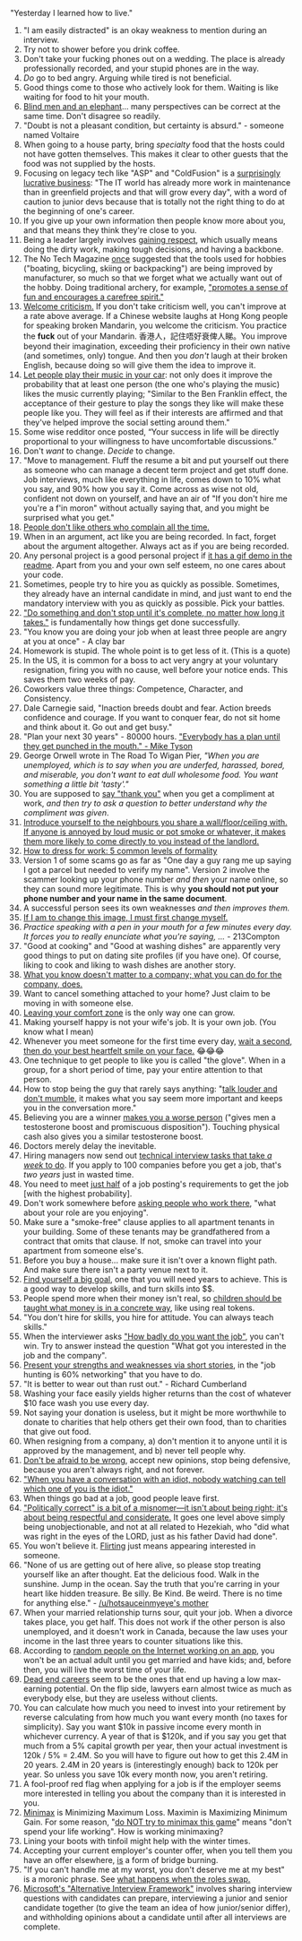 "Yesterday I learned how to live."

1. "I am easily distracted" is an okay weakness to mention during an interview.
1. Try not to shower before you drink coffee.
1. Don't take your fucking phones out on a wedding. The place is already professionally recorded, and your stupid phones are in the way.
1. *Do* go to bed angry. Arguing while tired is not beneficial.
1. Good things come to those who actively look for them. Waiting is like waiting for food to hit your mouth.
1. [Blind men and an elephant](https://en.wikipedia.org/wiki/Blind_men_and_an_elephant)... many perspectives can be correct at the same time. Don't disagree so readily.
1. "Doubt is not a pleasant condition, but certainty is absurd." - someone named Voltaire
1. When going to a house party, bring *specialty* food that the hosts could not have gotten themselves. This makes it clear to other guests that the food was not supplied by the hosts.
1. Focusing on legacy tech like "ASP" and "ColdFusion" is a [surprisingly lucrative business](https://news.ycombinator.com/item?id=19268989): "The IT world has already more work in maintenance than in greenfield projects and that will grow every day", with a word of caution to junior devs because that is totally not the right thing to do at the beginning of one's career.
1. If you give up your own information then people know more about you, and that means they think they're close to you.
1. Being a leader largely involves [gaining respect](https://www.thebalancecareers.com/tips-for-success-as-a-team-leader-1919252), which usually means doing the dirty work, making tough decisions, and having a backbone.
1. The No Tech Magazine [once](https://www.notechmagazine.com/2019/01/the-complication-of-leisure.html) suggested that the tools used for hobbies ("boating, bicycling, skiing or backpacking") are being improved by manufacturer, so much so that we forget what we actually want out of the hobby. Doing traditional archery, for example, ["promotes a sense of fun and encourages a carefree spirit."](https://www.goodreads.com/book/show/720481.The_Traditional_Bowyer_s_Bible_Volume_1)
1. [Welcome criticism.](https://mp.weixin.qq.com/s/3ocfXMjBajIvUKiSQDMbog) If you don't take criticism well, you can't improve at a rate above average. If a Chinese website laughs at Hong Kong people for speaking broken Mandarin, you welcome the criticism. You practice the **fuck** out of your Mandarin. 香港人，記住唔好衰俾人睇。You improve beyond their imagination, exceeding their proficiency in their own native (and sometimes, only) tongue. And then you *don't* laugh at their broken English, because doing so will give them the idea to improve it.
1. [Let people play their music in your car](https://www.reddit.com/r/InfluenceAdvice/comments/adtfr4/why_you_should_let_others_play_music_in_the_car/): not only does it improve the probability that at least one person (the one who's playing the music) likes the music currently playing; "Similar to the Ben Franklin effect, the acceptance of their gesture to play the songs they like will make these people like you. They will feel as if their interests are affirmed and that they've helped improve the social setting around them."
1. Some wise redditor once posted, “Your success in life will be directly proportional to your willingness to have uncomfortable discussions.”
1. Don't *want* to change. *Decide* to change.
1. "Move to management. Fluff the resume a bit and put yourself out there as someone who can manage a decent term project and get stuff done. Job interviews, much like everything in life, comes down to 10% what you say, and 90% how you say it. Come across as wise not old, confident not down on yourself, and have an air of "If you don't hire me you're a f'in moron" without actually saying that, and you might be surprised what you get."
1. [People don't like others who complain all the time.](https://www.reddit.com/r/socialskills/comments/59vdlf/15_glaring_signs_of_social_incompetence_you_want/)
1. When in an argument, act like you are being recorded. In fact, forget about the argument altogether. Always act as if you are being recorded.
1. Any personal project is a good personal project if [it has a gif demo in the readme](https://thehftguy.com/2016/10/24/heres-how-to-make-a-good-github-project-for-your-resume/). Apart from you and your own self esteem, no one cares about your code.
1. Sometimes, people try to hire you as quickly as possible. Sometimes, they already have an internal candidate in mind, and just want to end the mandatory interview with you as quickly as possible. Pick your battles.
1. ["Do something and don't stop until it's complete, no matter how long it takes."](https://medium.com/the-mission/if-it-doesnt-suck-it-s-not-worth-doing-1efdc6eb695c#.8bdgwng0z) is fundamentally how things get done successfully.
1. "You know you are doing your job when at least three people are angry at you at once" - A clay bar
1. Homework is stupid. The whole point is to get less of it. (This is a quote)
1. In the US, it is common for a boss to act very angry at your voluntary resignation, firing you with no cause, well before your notice ends. This saves them two weeks of pay.
1. Coworkers value three things: *C*ompetence, *C*haracter, and *C*onsistency.
1. Dale Carnegie said, "Inaction breeds doubt and fear. Action breeds confidence and courage. If you want to conquer fear, do not sit home and think about it. Go out and get busy."
1. "Plan your next 30 years" - 80000 hours. ["Everybody has a plan until they get punched in the mouth." - Mike Tyson](https://news.ycombinator.com/item?id=13414116)
1. George Orwell wrote in The Road To Wigan Pier, *"When you are unemployed, which is to say when you are underfed, harassed, bored, and miserable, you don't want to eat dull wholesome food. You want something a little bit 'tasty'."*
1. You are supposed to [say "thank you"](https://blog.asana.com/2016/07/workstyle-positive-feedback-at-work/) when you get a compliment at work, *and then try to ask a question to better understand why the compliment was given*.
1. [Introduce yourself to the neighbours you share a wall/floor/ceiling with. If anyone is annoyed by loud music or pot smoke or whatever, it makes them more likely to come directly to you instead of the landlord.](https://www.reddit.com/r/AskReddit/comments/6ndu3g/what_is_your_first_apartment_tip/dk8rfqf/)
1. [How to dress for work: 5 common levels of formality](http://www.businessinsider.com/how-to-dress-for-work-business-attire-2014-8)
1. Version 1 of some scams go as far as "One day a guy rang me up saying I got a parcel but needed to verify my name". Version 2 involve the scammer looking up your phone number *and then* your name online, so they can sound more legitimate. This is why **you should not put your phone number and your name in the same document**.
1. A successful person sees its own weaknesses *and then improves them.*
1. [If I am to change this image, I must first change myself.](http://thinkexist.com/quotation/sharks--reciting-i_am_a_nice_shark-not_a_mindless/340378.html)
1. *Practice speaking with a pen in your mouth for a few minutes every day. It forces you to really enunciate what you're saying, ...* - 213Compton
1. "Good at cooking" and "Good at washing dishes" are apparently very good things to put on dating site profiles (if you have one). Of course, liking to cook and liking to wash dishes are another story.
1. [What you know doesn't matter to a company; what you can do for the company, does.](https://news.ycombinator.com/item?id=14271819)
1. Want to cancel something attached to your home? Just claim to be moving in with someone else.
1. [Leaving your comfort zone](http://lifehacker.com/how-being-uncomfortable-helps-you-grow-1748360327) is the only way one can grow.
1. Making yourself happy is not your wife's job. It is your own job. (You know what I mean)
1. Whenever you meet someone for the first time every day, [wait a second, then do your best heartfelt smile on your face.](https://www.youtube.com/watch?v=R3UODz5O8zo) 😂😂😂
1. One technique to get people to like you is called "the glove". When in a group, for a short period of time, pay your entire attention to that person.
1. How to stop being the guy that rarely says anything: "[talk louder and don't mumble](http://www.reddit.com/r/socialskills/comments/14j3y2/how_to_stop_being_the_guy_that_rarely_says/), it makes what you say seem more important and keeps you in the conversation more."
1. Believing you are a winner [makes you a worse person](https://medicalxpress.com/news/2018-08-believing-youre-winner-men-testosterone.html) ("gives men a testosterone boost and promiscuous disposition"). Touching physical cash also gives you a similar testosterone boost.
1. Doctors merely delay the inevitable.
1. Hiring managers now send out [technical interview tasks that take *a week* to do](http://fuzzyblog.io/blog/jobhound/2018/04/24/ten-things-i-learned-from-a-job-hunt-for-a-senior-engineering-role.html). If you apply to 100 companies before you get a job, that's *two years* just in wasted time.
1. You need to meet [just half](https://talent.works/blog/2018/11/27/the-science-of-the-job-search-part-vii-you-only-need-50-of-job-requirements) of a job posting's requirements to get the job [with the highest probability].
1. Don't work somewhere before [asking people who work there](https://hharnisc.github.io/2018/11/25/twenty-questions-to-ask-before-joining-a-startup.html), "what about your role are you enjoying".
1. Make sure a "smoke-free" clause applies to all apartment tenants in your building. Some of these tenants may be grandfathered from a contract that omits that clause. If not, smoke can travel into your apartment from someone else's.
1. Before you buy a house... make sure it isn't over a known flight path. And make sure there isn't a party venue next to it.
1. [Find yourself a big goal](https://raddevon.com/articles/8-things-i-learned-to-get-from-walmart-cashier-to-6-figure-web-developer/), one that you will need years to achieve. This is a good way to develop skills, and turn skills into $$.
1. People spend more when their money isn't real, so [children should be taught what money is in a concrete way](https://www.youtube.com/watch?v=_VB39Jo8mAQ), like using real tokens.
1. "You don't hire for skills, you hire for attitude. You can always teach skills."
1. When the interviewer asks ["How badly do you want the job"](https://www.forbes.com/sites/lizryan/2017/02/24/how-to-answer-the-question-how-badly-do-you-want-the-job/#8ffa60a36741), you can't win. Try to answer instead the question "What got you interested in the job and the company".
1. [Present your strengths and weaknesses via short stories](https://www.linkedin.com/pulse/20130911212503-15454-10-things-job-seekers-must-do-to-get-a-better-job), in the "job hunting is 60% networking" that you have to do.
1. "It is better to wear out than rust out." - Richard Cumberland
1. Washing your face easily yields higher returns than the cost of whatever $10 face wash you use every day.
1. Not saying your donation is useless, but it might be more worthwhile to donate to charities that help others get their own food, than to charities that give out food.
1. When resigning from a company, a) don't mention it to anyone until it is approved by the management, and b) never tell people why.
1. [Don't be afraid to be wrong](https://ketanbhatt.com/2018/08/12/dont-be-the-alpha-geek-your-team-deserves-better/), accept new opinions, stop being defensive, because you aren't always right, and not forever.
1. ["When you have a conversation with an idiot, nobody watching can tell which one of you is the idiot."](https://news.ycombinator.com/item?id=10929547)
1. When things go bad at a job, good people leave first.
1. ["Politically correct" is a bit of a misnomer—it isn't about being right; it's about being respectful and considerate.](https://www.wikihow.com/Be-Politically-Correct) It goes one level above simply being unobjectionable, and not at all related to Hezekiah, who "did what was right in the eyes of the LORD, just as his father David had done".
1. You won't believe it. [Flirting](https://www.wikihow.com/Flirt) just means appearing interested in someone.
1. "None of us are getting out of here alive, so please stop treating yourself like an after thought. Eat the delicious food. Walk in the sunshine. Jump in the ocean. Say the truth that you're carring in your heart like hidden treasure. Be silly. Be Kind. Be weird. There is no time for anything else." - [/u/hotsauceinmyeye's mother](https://www.reddit.com/r/GetMotivated/comments/6aq640/image_we_buried_mum_today_we_found_this_in_one_of/)
1. When your married relationship turns sour, quit your job. When a divorce takes place, you get half. This does not work if the other person is also unemployed, and it doesn't work in Canada, because the law uses your income in the last three years to counter situations like this.
1. According to [random people on the Internet working on an app](https://hbr.org/2016/03/why-your-late-twenties-is-the-worst-time-of-your-life), you won't be an actual adult until you get married and have kids; and, before then, you will live the worst time of your life.
1. [Dead end careers](https://www.zippia.com/research/dead-end-careers/) seem to be the ones that end up having a low max-earning potential. On the flip side, lawyers earn almost twice as much as everybody else, but they are useless without clients.
1. You can calculate how much you need to invest into your retirement by reverse calculating from how much you want every month (no taxes for simplicity). Say you want $10k in passive income every month in whichever currency. A year of that is $120k, and if you say you get that much from a 5% capital growth per year, then your actual investment is 120k / 5% = 2.4M. So you will have to figure out how to get this 2.4M in 20 years. 2.4M in 20 years is (interestingly enough) back to 120k per year. So unless you save 10k every month now, you aren't retiring.
1. A fool-proof red flag when applying for a job is if the employer seems more interested in telling you about the company than it is interested in you.
1. [Minimax](https://en.wikipedia.org/wiki/Minimax) is Minimizing Maximum Loss. Maximin is Maximizing Minimum Gain. For some reason, "[do NOT try to minimax this game](https://www.reddit.com/r/outside/comments/7c50r2/do_not_try_to_minimax_this_game/)" means "don't spend your life working". How is working minimaxing?
1. Lining your boots with tinfoil might help with the winter times.
1. Accepting your current employer's counter offer, when you tell them you have an offer elsewhere, [is](https://www.reddit.com/r/programming/comments/4rkoz7/most_programmers_are_underpaid_heres_what_you_can/d52bbtj/) a form of bridge burning.
1. "If you can't handle me at my worst, you don't deserve me at my best" is a moronic phrase. See [what happens when the roles swap.](https://imgur.com/vKCsxOO)
1. [Microsoft's "Alternative Interview Framework"](https://www.businessinsider.com/microsoft-new-developer-interview-process-2018-12) involves sharing interview questions with candidates can prepare, interviewing a junior and senior candidate together (to give the team an idea of how junior/senior differ), and withholding opinions about a candidate until after all interviews are complete.
